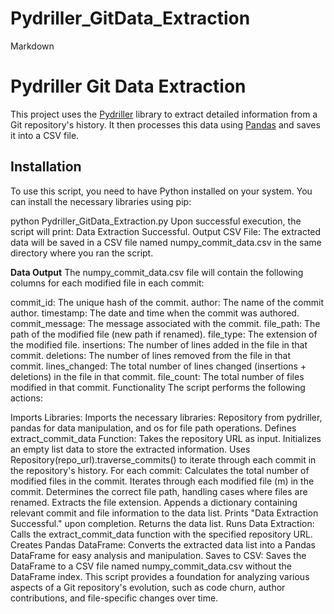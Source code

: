 # Pydriller_GitData_Extraction
Markdown

# Pydriller Git Data Extraction

This project uses the [Pydriller](https://pydriller.readthedocs.io/en/latest/) library to extract detailed information from a Git repository's history. It then processes this data using [Pandas](https://pandas.pydata.org/) and saves it into a CSV file.

## Installation

To use this script, you need to have Python installed on your system. You can install the necessary libraries using pip:

python Pydriller_GitData_Extraction.py
Upon successful execution, the script will print: Data Extraction Successful.
Output CSV File: The extracted data will be saved in a CSV file named numpy_commit_data.csv in the same directory where you ran the script.

**Data Output**
The numpy_commit_data.csv file will contain the following columns for each modified file in each commit:

commit_id: The unique hash of the commit.
author: The name of the commit author.
timestamp: The date and time when the commit was authored.
commit_message: The message associated with the commit.
file_path: The path of the modified file (new path if renamed).
file_type: The extension of the modified file.
insertions: The number of lines added in the file in that commit.
deletions: The number of lines removed from the file in that commit.
lines_changed: The total number of lines changed (insertions + deletions) in the file in that commit.
file_count: The total number of files modified in that commit.
Functionality
The script performs the following actions:

Imports Libraries: Imports the necessary libraries: Repository from pydriller, pandas for data manipulation, and os for file path operations.
Defines extract_commit_data Function:
Takes the repository URL as input.
Initializes an empty list data to store the extracted information.
Uses Repository(repo_url).traverse_commits() to iterate through each commit in the repository's history.
For each commit:
Calculates the total number of modified files in the commit.
Iterates through each modified file (m) in the commit.
Determines the correct file path, handling cases where files are renamed.
Extracts the file extension.
Appends a dictionary containing relevant commit and file information to the data list.
Prints "Data Extraction Successful." upon completion.
Returns the data list.
Runs Data Extraction: Calls the extract_commit_data function with the specified repository URL.
Creates Pandas DataFrame: Converts the extracted data list into a Pandas DataFrame for easy analysis and manipulation.
Saves to CSV: Saves the DataFrame to a CSV file named numpy_commit_data.csv without the DataFrame index.
This script provides a foundation for analyzing various aspects of a Git repository's evolution, such as code churn, author contributions, and file-specific changes over time.
